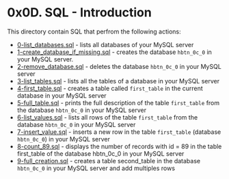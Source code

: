 # 0x0D. SQL - Introduction
This directory contain SQL that perfrom the following actions:
- [0-list_databases.sql](0-list_databases.sql) - lists all databases of your MySQL server
- [1-create_database_if_missing.sql](1-create_database_if_missing.sql) - creates the database `hbtn_0c_0` in your MySQL server.
- [2-remove_database.sql](2-remove_database.sql) - deletes the database `hbtn_0c_0` in your MySQL server
- [3-list_tables.sql](3-list_tables.sql) - lists all the tables of a database in your MySQL server
- [4-first_table.sql](4-first_table.sql) - creates a table called `first_table` in the current database in your MySQL server
- [5-full_table.sql](5-full_table.sql) - prints the full description of the table `first_table` from the database `hbtn_0c_0` in your MySQL server
- [6-list_values.sql](6-list_values.sql) - lists all rows of the table `first_table` from the database `hbtn_0c_0` in your MySQL server
- [7-insert_value.sql](7-insert_value.sql) - inserts a new row in the table `first_table` (database `hbtn_0c_0`) in your MySQL server
- [8-count_89.sql](8-count_89.sql) - displays the number of records with id = 89 in the table first_table of the database hbtn_0c_0 in your MySQL server
- [9-full_creation.sql](9-full_creation.sql) - creates a table second_table in the database `hbtn_0c_0` in your MySQL server and add multiples rows